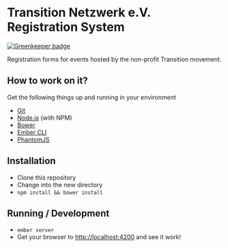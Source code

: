 # Transition Netzwerk e.V. Registration System

[![Greenkeeper badge](https://badges.greenkeeper.io/rastapasta/transition-forms.svg)](https://greenkeeper.io/)

Registration forms for events hosted by the non-profit Transition movement.

## How to work on it?

Get the following things up and running in your environment

* [Git](http://git-scm.com/)
* [Node.js](http://nodejs.org/) (with NPM)
* [Bower](http://bower.io/)
* [Ember CLI](http://www.ember-cli.com/)
* [PhantomJS](http://phantomjs.org/)

## Installation

* Clone this repository
* Change into the new directory
* `npm install && bower install`

## Running / Development

* `ember server`
* Get your browser to [http://localhost:4200](http://localhost:4200) and see it work!
